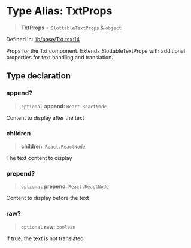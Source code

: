 # Type Alias: TxtProps

> **TxtProps** = `SlottableTextProps` & `object`

Defined in: [lib/base/Txt.tsx:14](https://github.com/aldesgroup/goaldn/blob/6a7943d02984b1a6b41d76a3a483a1484b644076/lib/base/Txt.tsx#L14)

Props for the Txt component.
Extends SlottableTextProps with additional properties for text handling and translation.

## Type declaration

### append?

> `optional` **append**: `React.ReactNode`

Content to display after the text

### children

> **children**: `React.ReactNode`

The text content to display

### prepend?

> `optional` **prepend**: `React.ReactNode`

Content to display before the text

### raw?

> `optional` **raw**: `boolean`

If true, the text is not translated

